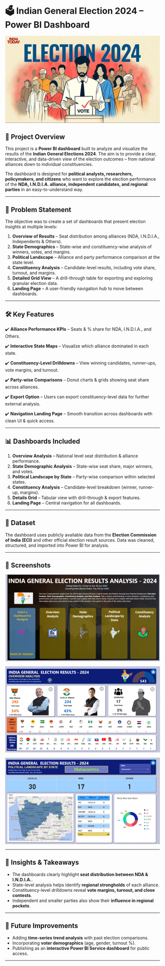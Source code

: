 # 🗳️ Indian General Election 2024 – Power BI Dashboard

![Netflix Logo](https://github.com/Adarsh0722/India_General_Election_Results_Analysis-2024/blob/main/election-commission-to-announce-lok-sabha-election-dates-today-164430781-16x9_1.webp)


## 📌 Project Overview

This project is a **Power BI dashboard** built to analyze and visualize the results of the **Indian General Elections 2024**. The aim is to provide a clear, interactive, and data-driven view of the election outcomes – from national alliances down to individual constituencies.

The dashboard is designed for **political analysts, researchers, policymakers, and citizens** who want to explore the election performance of the **NDA, I.N.D.I.A. alliance, independent candidates, and regional parties** in an easy-to-understand way.

---

## 🎯 Problem Statement

The objective was to create a set of dashboards that present election insights at multiple levels:

1. **Overview of Results** – Seat distribution among alliances (NDA, I.N.D.I.A., Independents & Others).
2. **State Demographics** – State-wise and constituency-wise analysis of winners, votes, and margins.
3. **Political Landscape** – Alliance and party performance comparison at the state level.
4. **Constituency Analysis** – Candidate-level results, including vote share, turnout, and margins.
5. **Detailed Grid View** – A drill-through table for exporting and exploring granular election data.
6. **Landing Page** – A user-friendly navigation hub to move between dashboards.

---

## 🛠️ Key Features

✔️ **Alliance Performance KPIs** – Seats & % share for NDA, I.N.D.I.A., and Others.

✔️ **Interactive State Maps** – Visualize which alliance dominated in each state.

✔️ **Constituency-Level Drilldowns** – View winning candidates, runner-ups, vote margins, and turnout.

✔️ **Party-wise Comparisons** – Donut charts & grids showing seat share across alliances.

✔️ **Export Option** – Users can export constituency-level data for further external analysis.

✔️ **Navigation Landing Page** – Smooth transition across dashboards with clean UI & quick access.

---

## 📊 Dashboards Included

1. **Overview Analysis** – National level seat distribution & alliance performance.
2. **State Demographic Analysis** – State-wise seat share, major winners, and votes.
3. **Political Landscape by State** – Party-wise comparison within selected states.
4. **Constituency Analysis** – Candidate-level breakdown (winner, runner-up, margins).
5. **Details Grid** – Tabular view with drill-through & export features.
6. **Landing Page** – Central navigation for all dashboards.

---

## 📂 Dataset

The dashboard uses publicly available data from the **Election Commission of India (ECI)** and other official election result sources. Data was cleaned, structured, and imported into Power BI for analysis.

---

## 📸 Screenshots

![Netflix Logo](https://github.com/Adarsh0722/India_General_Election_Results_Analysis-2024/blob/main/Landing%20Page.png)

![Netflix Logo](https://github.com/Adarsh0722/India_General_Election_Results_Analysis-2024/blob/main/Overview%20Analysis.png)

![Netflix Logo](https://github.com/Adarsh0722/India_General_Election_Results_Analysis-2024/blob/main/POLITICAL%20LANDSCAPE%20BY%20STATE.png)


---

## 📌 Insights & Takeaways

* The dashboards clearly highlight **seat distribution between NDA & I.N.D.I.A.**.
* State-level analysis helps identify **regional strongholds** of each alliance.
* Constituency-level drilldowns reveal **vote margins, turnout, and close contests**.
* Independent and smaller parties also show their **influence in regional pockets**.

---

## 🔮 Future Improvements

* Adding **time-series trend analysis** with past election comparisons.
* Incorporating **voter demographics** (age, gender, turnout %).
* Publishing as an **interactive Power BI Service dashboard** for public access.

---
